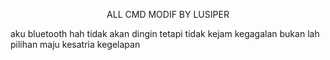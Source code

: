 <center><p>ALL CMD MODIF BY LUSIPER</p></center>

aku bluetooth hah tidak akan dingin tetapi tidak kejam kegagalan bukan lah pilihan maju kesatria kegelapan
